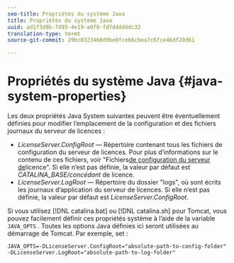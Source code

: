```yaml
---
seo-title: Propriétés du système Java
title: Propriétés du système Java
uuid: ad1f3d9b-7d95-4e19-a0f8-fd7d4dd4dc32
translation-type: tm+mt
source-git-commit: 29bc8323460d9be0fce66cbea7c6fce46df20d61

---
```



# Propriétés du système Java {#java-system-properties}

Les deux propriétés Java System suivantes peuvent être éventuellement définies pour modifier l’emplacement de la configuration et des fichiers journaux du serveur de licences :

* *LicenseServer.ConfigRoot* — Répertoire contenant tous les fichiers de configuration du serveur de licences. Pour plus d’informations sur le contenu de ces fichiers, voir &quot;Fichiers[de configuration du serveur de](../../aaxs-protected-streaming/aaxs-license-server-config-files/aaxs-configuration-directory-structure.md)licence&quot;. Si elle n’est pas définie, la valeur par défaut est *CATALINA_BASE/concédant* de licence.
* *LicenseServer.LogRoot* — Répertoire du dossier &quot;logs&quot;, où sont écrits les journaux d’application du serveur de licences. Si elle n’est pas définie, la valeur par défaut est *LicenseServer.ConfigRoot*.

Si vous utilisez [!DNL catalina.bat] ou [!DNL catalina.sh] pour Tomcat, vous pouvez facilement définir ces propriétés système à l’aide de la variable `JAVA_OPTS` . Toutes les options Java définies ici seront utilisées au démarrage de Tomcat. Par exemple, set :

```
JAVA_OPTS=-DLicenseServer.ConfigRoot="absolute-path-to-config-folder" -DLicenseServer.LogRoot="absolute-path-to-log-folder"
```

